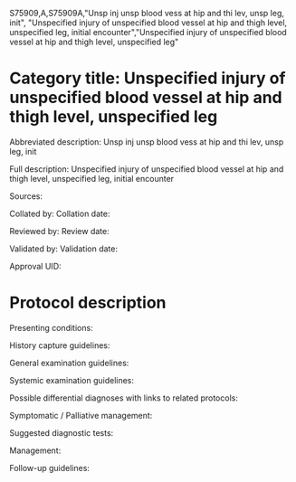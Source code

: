 S75909,A,S75909A,"Unsp inj unsp blood vess at hip and thi lev, unsp leg, init", "Unspecified injury of unspecified blood vessel at hip and thigh level, unspecified leg, initial encounter","Unspecified injury of unspecified blood vessel at hip and thigh level, unspecified leg"
# Category title: Unspecified injury of unspecified blood vessel at hip and thigh level, unspecified leg

Abbreviated description: Unsp inj unsp blood vess at hip and thi lev, unsp leg, init

Full description: Unspecified injury of unspecified blood vessel at hip and thigh level, unspecified leg, initial encounter

Sources:

Collated by:
Collation date:

Reviewed by:
Review date:

Validated by:
Validation date:

Approval UID:

# Protocol description

Presenting conditions:

History capture guidelines:

General examination guidelines:

Systemic examination guidelines:

Possible differential diagnoses with links to related protocols:

Symptomatic / Palliative management:

Suggested diagnostic tests:

Management:

Follow-up guidelines:
